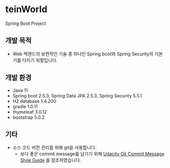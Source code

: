 # teinWorld
Spring Boot Project


## 개발 목적
- Web 백엔드의 보편적인 기술 중 하나인 Spring boot와 Spring Security의 기본기를 다지기 위함입니다.

## 개발 환경
- Java 11
- Spring boot 2.5.3, Spring Data JPA 2.5.3, Spring Security 5.5.1
- H2 database 1.4.200
- gradle 1.0.11
- thymeleaf 3.0.12
- bootstrap 5.0.2

## 기타
- 소스 코드 버전 관리를 위해 git을 사용합니다.
  - 보다 좋은 commit message를 남기기 위해 [Udacity Git Commit Message Style Guide](https://udacity.github.io/git-styleguide/) 를 참조하였습니다.

<!--
<details markdown="1">
<summary>접기/펼치기</summary>
test
</details>
1 r
2
3
-->
